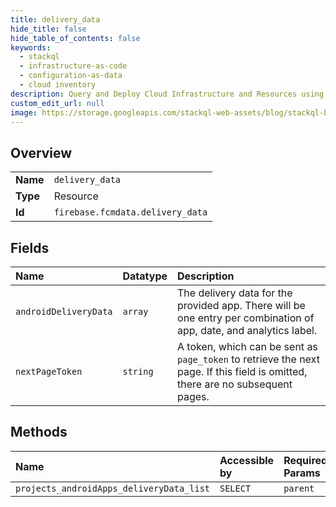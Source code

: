 ```yaml
---
title: delivery_data
hide_title: false
hide_table_of_contents: false
keywords:
  - stackql
  - infrastructure-as-code
  - configuration-as-data
  - cloud inventory
description: Query and Deploy Cloud Infrastructure and Resources using SQL
custom_edit_url: null
image: https://storage.googleapis.com/stackql-web-assets/blog/stackql-blog-post-featured-image.png
---
```

  
    

## Overview
<table><tbody>
<tr><td><b>Name</b></td><td><code>delivery_data</code></td></tr>
<tr><td><b>Type</b></td><td>Resource</td></tr>
<tr><td><b>Id</b></td><td><code>firebase.fcmdata.delivery_data</code></td></tr>
</tbody></table>

## Fields
| Name | Datatype | Description |
|:-----|:---------|:------------|
| `androidDeliveryData` | `array` | The delivery data for the provided app. There will be one entry per combination of app, date, and analytics label. |
| `nextPageToken` | `string` | A token, which can be sent as `page_token` to retrieve the next page. If this field is omitted, there are no subsequent pages. |
## Methods
| Name | Accessible by | Required Params |
|:-----|:--------------|:----------------|
| `projects_androidApps_deliveryData_list` | `SELECT` | `parent` |
